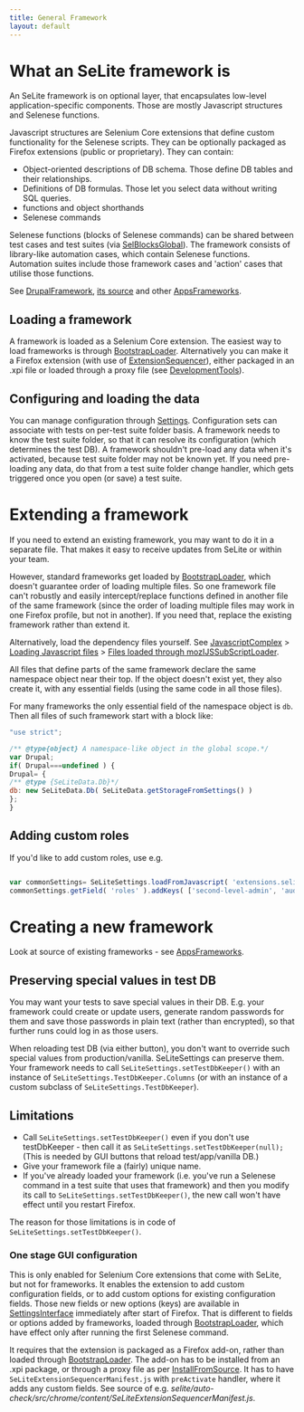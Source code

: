 ```yaml
---
title: General Framework
layout: default
---
```



# What an SeLite framework is
An SeLite framework is on optional layer, that encapsulates low-level application-specific components. Those are mostly Javascript structures and Selenese functions.

Javascript structures are Selenium Core extensions that define custom functionality for the Selenese scripts. They can be optionally packaged as Firefox extensions (public or proprietary). They can contain:

  * Object-oriented descriptions of DB schema. Those define DB tables and their relationships.
  * Definitions of DB formulas. Those let you select data without writing SQL queries.
  * functions and object shorthands
  * Selenese commands


Selenese functions (blocks of Selenese commands) can be shared between test cases and test suites (via [SelBlocksGlobal](SelBlocksGlobal)). The framework consists of library-like automation cases, which contain Selenese functions. Automation suites include those framework cases and 'action' cases that utilise those functions.

See [DrupalFramework](DrupalFramework), [its source](https://code.google.com/p/selite/source/browse/drupal) and other [AppsFrameworks](AppsFrameworks).

## Loading a framework ##
A framework is loaded as a Selenium Core extension. The easiest way to load frameworks is through [BootstrapLoader](BootstrapLoader). Alternatively you can make it a Firefox extension (with use of [ExtensionSequencer](ExtensionSequencer)), either packaged in an .xpi file or loaded through a proxy file (see [DevelopmentTools](DevelopmentTools)).

## Configuring and loading the data ##
You can manage configuration through [Settings](Settings). Configuration sets can associate with tests on per-test suite folder basis. A framework needs to know the test suite folder, so that it can resolve its configuration (which determines the test DB). A framework shouldn't pre-load any data when it's activated, because test suite folder may not be known yet. If you need pre-loading any data, do that from a test suite folder change handler, which gets triggered once you open (or save) a test suite.

# Extending a framework
If you need to extend an existing framework, you may want to do it in a separate file. That makes it easy to receive updates from SeLite or within your team.

However, standard frameworks get loaded by [BootstrapLoader](BootstrapLoader), which doesn't guarantee order of loading multiple files. So one framework file can't robustly and easily intercept/replace functions defined in another file of the same framework (since the order of loading multiple files may work in one Firefox profile, but not in another). If you need that, replace the existing framework rather than extend it.

Alternatively, load the dependency files yourself. See [JavascriptComplex](JavascriptComplex) > [Loading Javascript files](JavascriptComplex#loading-javascript-files) > [Files loaded through mozIJSSubScriptLoader](JavascriptComplex#files-loaded-through-mozijssubscriptloader).

All files that define parts of the same framework declare the same namespace object near their top. If the object doesn't exist yet, they also create it, with any essential fields (using the same code in all those files).

For many frameworks the only essential field of the namespace object is `db`. Then all files of such framework start with a block like:

```javascript
"use strict";

/** @type{object} A namespace-like object in the global scope.*/
var Drupal;
if( Drupal===undefined ) {
Drupal= {
/** @type {SeLiteData.Db}*/
db: new SeLiteData.Db( SeLiteData.getStorageFromSettings() )
};
}
```

## Adding custom roles ##
If you'd like to add custom roles, use e.g.

```javascript

var commonSettings= SeLiteSettings.loadFromJavascript( 'extensions.selite-settings.common' );
commonSettings.getField( 'roles' ).addKeys( ['second-level-admin', 'auditor', 'contributor'] );
```

# Creating a new framework #
Look at source of existing frameworks - see [AppsFrameworks](AppsFrameworks).

## Preserving special values in test DB ##
You may want your tests to save special values in their DB. E.g. your framework could create or update users, generate random passwords for them and save those passwords in plain text (rather than encrypted), so that further runs could log in as those users.

When reloading test DB (via either button), you don't want to override such special values from production/vanilla. SeLiteSettings can preserve them. Your framework needs to call `SeLiteSettings.setTestDbKeeper()` with an instance of `SeLiteSettings.TestDbKeeper.Columns` (or with an instance of a custom subclass of `SeLiteSettings.TestDbKeeper`).

## Limitations ##
  * Call `SeLiteSettings.setTestDbKeeper()` even if you don't use testDbKeeper - then call it as `SeLiteSettings.setTestDbKeeper(null);` (This is needed by GUI buttons that reload test/app/vanilla DB.)
  * Give your framework file a (fairly) unique name.
  * If you've already loaded your framework (i.e. you've run a Selenese command in a test suite that uses that framework) and then you modify its call to `SeLiteSettings.setTestDbKeeper()`, the new call won't have effect until you restart Firefox.

The reason for those limitations is in code of `SeLiteSettings.setTestDbKeeper()`.

### One stage GUI configuration ###
<a href='Hidden comment: @TODO move to a page on its own: CreateExtensions '></a>This is only enabled for Selenium Core extensions that come with SeLite, but not for frameworks. It enables the extension to add custom configuration fields, or to add custom options for existing configuration fields. Those new fields or new options (keys) are available in [SettingsInterface](SettingsInterface) immediately after start of Firefox. That is different to fields or options added by frameworks, loaded through [BootstrapLoader](BootstrapLoader), which have effect only after running the first Selenese command.

It requires that the extension is packaged as a Firefox add-on, rather than loaded through [BootstrapLoader](BootstrapLoader). The add-on has to be installed from an .xpi package, or through a proxy file as per [InstallFromSource](InstallFromSource). It has to have `SeLiteExtensionSequencerManifest.js` with `preActivate` handler, where it adds any custom fields. See source of e.g. _selite/auto-check/src/chrome/content/SeLiteExtensionSequencerManifest.js_<!-- TODO links -->.